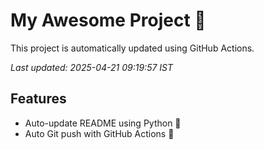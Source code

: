 # My Awesome Project 🚀

This project is automatically updated using GitHub Actions.

_Last updated: 2025-04-21 09:19:57 IST_

## Features
- Auto-update README using Python 🐍
- Auto Git push with GitHub Actions 🤖
